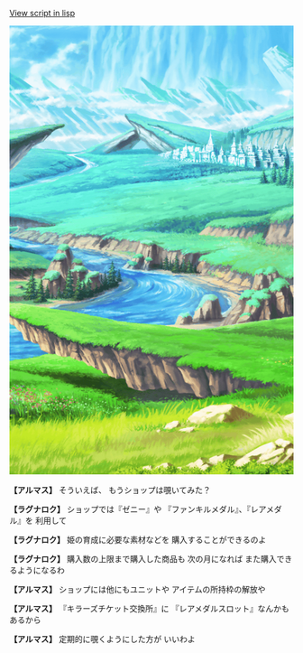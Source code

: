 [View script in lisp](../scripts/110204010.txt)

![plain.png](../images/backgrounds/plain.png)

**【アルマス】**
そういえば、
もうショップは覗いてみた？

**【ラグナロク】**
ショップでは『ゼニー』や
『ファンキルメダル』、『レアメダル』を
利用して

**【ラグナロク】**
姫の育成に必要な素材などを
購入することができるのよ

**【ラグナロク】**
購入数の上限まで購入した商品も
次の月になれば
また購入できるようになるわ

**【アルマス】**
ショップには他にもユニットや
アイテムの所持枠の解放や

**【アルマス】**
『キラーズチケット交換所』に
『レアメダルスロット』なんかも
あるから

**【アルマス】**
定期的に覗くようにした方が
いいわよ